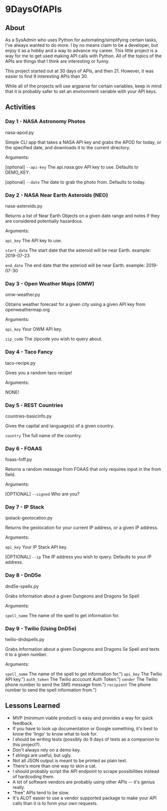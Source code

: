 # 9DaysOfAPIs

## About
As a SysAdmin who uses Python for automating/simplifying certain tasks, I've always wanted to do more.
I by no means claim to be a developer, but enjoy it as a hobby and a way to advance my career.
This little project is a way for me to get used making API calls with Python. All of the topics
of the APIs are things that I think are interesting or funny.

This project started out at 30 days of APIs, and then 21. However, it was easier to find 9 interesting APIs
than 30.

While all of the projects will use argparse for certain variables, keep in mind that it is probably safer to 
set an environment variable with your API keys.

## Activities
### Day 1 - NASA Astronomy Photos
nasa-apod.py

Simple CLI app that takes a NASA API key and grabs the APOD for today, or the specified date, and downloads it to the current directory.

Arguments:

[optional] `--api-key` The api.nasa.gov API key to use. Defaults to DEMO_KEY.

[optional] `--date` The date to grab the photo from. Defaults to today.

### Day 2 - NASA Near Earth Asteroids (NEO)
nasa-asteroids.py

Returns a list of Near Earth Objects on a given date range and notes if they are considered potentially hazardous.

Arguments:

<REQUIRED>`api_key` The API key to use.

<REQUIRED>`start_date` The start date that the asteroid will be near Earth. example: 2019-07-23

<REQUIRED>`end_date` The end date that the asteriod will be near Earth. example: 2019-07-30

### Day 3 - Open Weather Maps (OMW)
omw-weather.py

Obtains weather forecast for a given city using a given API key from openweathermap.org

Arguments:

<REQUIRED> `api_key` Your OWM API key.

<REQUIRED> `zip_code` The zipcode you wish to query about.

### Day 4 - Taco Fancy
taco-recipe.py 

Gives you a random taco recipe!

Arguments:

NONE!

### Day 5 - REST Countries
countries-basicinfo.py

Gives the capital and language(s) of a given country.

<REQUIRED> `country` The full name of the country.

### Day 6 - FOAAS
foaas-foff.py

Returns a random message from FOAAS that only requires input in the from field.

Arguments:

[OPTIONAL] `--signed` Who are you?

### Day 7 - IP Stack
ipstack-geolocation.py

Returns the geolocation for your current IP address, or a given IP address.

Arguments:

<REQUIRED> `api_key` Your IP Stack API key.

[OPTIONAL] `--ip` The IP address you wish to query. Defaults to your IP address.

### Day 8 - DnD5e
dnd5e-spells.py

Grabs information about a given Dungeons and Dragons 5e Spell

Arguments:

<REQUIRED>`spell_name` The name of the spell to get information for.


### Day 9 - Twilio (Using DnD5e)
twilio-dndspells.py

Grabs information about a given Dungeons and Dragons 5e Spell and texts it to a given number.

Arguments:

<REQUIRED>`spell_name` The name of the spell to get information for.")
<REQUIRED>`api_key` The Twilio API key.")
<REQUIRED>`auth_token` The Twilio acccount Auth Token.")
<REQUIRED>`sender` The Twilio phone number to send the SMS message from.")
<REQUIRED>`recipient` The phone number to send the spell information from.")

## Lessons Learned
- MVP (minimum viable product) is easy and provides a way for quick feedback.
- If you have to look up documentation or Google something, it's best to know the 'lingo' to know what to look for.
- I should be writing tests (possibly do 9 days of tests as a companion to this project?).
- Don't always rely on a demo key.
- f strings are useful, but ugly.
- Not all JSON output is meant to be printed as plain text.
- There's more than one way to skin a cat. 
- I should probably script the API endpoint to scrape possibilities instead of hardcoding them.
- A lot of software vendors are probably using other APIs -- it's genius really.
- "free" APIs tend to be slow.
- It's ALOT easier to use a vendor supported package to make your API calls than it is to form your own requests. 